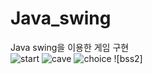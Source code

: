 # Java_swing
Java swing을 이용한 게임 구현 </br>
![start](https://github.com/Hantakwon/Java_swing/assets/142777671/40f45726-4d78-4481-b1c1-c4b11072b692)
![cave](https://github.com/Hantakwon/Java_swing/assets/142777671/6a35d8fa-0150-47df-8492-d8bc0a96cd8b)
![choice](https://github.com/Hantakwon/Java_swing/assets/142777671/f8d65860-74d9-4220-aa13-154186ec4cc1)
![bss2]
